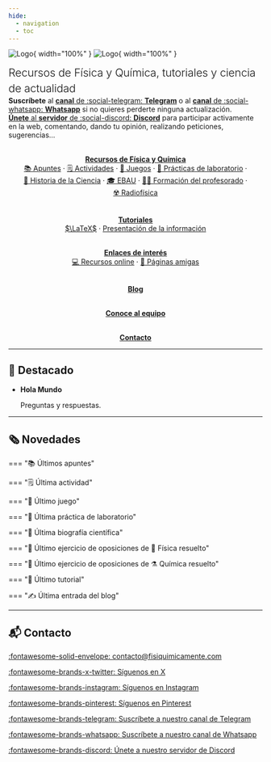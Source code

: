 ```yaml
---
hide:
  - navigation
  - toc
---
```


![Logo](/assets/media/logo-fisiquimicamente.svg#only-light){ width="100%" } ![Logo](/assets/media/logo-fisiquimicamente-dark.svg#only-dark){ width="100%" }

<div class="grid" markdown>

<span style="margin: 1.6em 0 .64em; font-size: 1.5625em; font-weight: 300; line-height: 1.4; letter-spacing: -0.01em;">Recursos de Física y Química, tutoriales y ciencia de actualidad</span><br>**Suscríbete** al [**canal** de :social-telegram: **Telegram**](https://t.me/fisiquimicamente) o al [**canal** de :social-whatsapp: **Whatsapp**](https://whatsapp.com/channel/0029VaCbtJCIt5s4EryJFG3f) si no quieres perderte ninguna actualización.<br>[**Únete** al **servidor** de :social-discord: **Discord**](https://discord.gg/kJqPqTJ) para participar activamente en la web, comentando, dando tu opinión, realizando peticiones, sugerencias...

<dotlottie-wc autoplay loop mode="normal" src="assets/media/lottie/logo.lottie" style="width: 100%; height: auto; margin-left: auto; margin-right: auto"></dotlottie-wc>

</div>

<div class="grid" align="center" markdown>

[<dotlottie-wc autoplay loop mode="normal" src="assets/media/lottie/recursos-fisica-quimica.lottie" style="width: 100%; height: auto"></dotlottie-wc>](recursos-fisica-quimica)<br>[**Recursos de Física y Química**](recursos-fisica-quimica)<br>[📚&nbsp;Apuntes](recursos-fisica-quimica/apuntes) · [🗒️&nbsp;Actividades](recursos-fisica-quimica/actividades) · [🧩&nbsp;Juegos](recursos-fisica-quimica/juegos) · [🧪&nbsp;Prácticas de laboratorio](recursos-fisica-quimica/practicas-laboratorio) · [📖&nbsp;Historia de la Ciencia](recursos-fisica-quimica/historia-ciencia) · [🎓&nbsp;EBAU](recursos-fisica-quimica/EBAU) · [🧑‍🏫&nbsp;Formación del profesorado](recursos-fisica-quimica/formacion-profesorado) · [☢️&nbsp;Radiofísica](recursos-fisica-quimica/radiofisica)

[<dotlottie-wc autoplay loop mode="normal" src="assets/media/lottie/tutoriales.lottie" style="width: 100%; height: auto"></dotlottie-wc>](tutoriales)<br>[**Tutoriales**](tutoriales)<br>[$\LaTeX$](tutoriales/latex) · [Presentación de la información](tutoriales/presentacion-informacion/)

[<dotlottie-wc autoplay loop mode="normal" src="assets/media/lottie/enlaces-interes.lottie" style="width: 100%; height: auto"></dotlottie-wc>](enlaces-interes)<br>[**Enlaces de interés**](enlaces-interes)<br>[💻&nbsp;Recursos online](enlaces-interes/recursos-online) · [🤗&nbsp;Páginas amigas](enlaces-interes/paginas-amigas)

[<dotlottie-wc autoplay loop mode="normal" src="assets/media/lottie/blog.lottie" style="width: 100%; height: auto"></dotlottie-wc>](blog)<br>[**Blog**](blog)

[<dotlottie-wc autoplay loop mode="normal" src="assets/media/lottie/equipo.lottie" style="width: 100%; height: auto"></dotlottie-wc>](equipo)<br>[**Conoce al equipo**](equipo)

[<dotlottie-wc autoplay loop mode="normal" src="assets/media/lottie/contacto.lottie" style="width: 100%; height: auto"></dotlottie-wc>](#contacto)<br>[**Contacto**](#contacto)

</div>

---

## 📌 Destacado

<div class="grid cards" markdown>

-   [<dotlottie-wc autoplay loop mode="normal" src="assets/media/lottie/hola.lottie" style="width: 100%; height: auto"></dotlottie-wc>](blog/posts/hola-mundo/index.md)

    **Hola Mundo**

    Preguntas y respuestas.

</div>

---

## 🗞️ Novedades

=== "📚 Últimos apuntes"

=== "🗒️ Última actividad"

=== "🧩 Último juego"

=== "🧪 Última práctica de laboratorio"

=== "📖 Última biografía científica"

=== "📝 Último ejercicio de oposiciones de 🧲 Física resuelto"

=== "📝 Último ejercicio de oposiciones de ⚗️ Química resuelto"

=== "🤝 Último tutorial"

=== "✍️ Última entrada del blog"

---

## 📬 Contacto

[:fontawesome-solid-envelope: contacto@fisiquimicamente.com](mailto:contacto@fisiquimicamente.com)

[:fontawesome-brands-x-twitter: Síguenos en X](https://x.com/fqmente)

[:fontawesome-brands-instagram: Síguenos en Instagram](https://www.instagram.com/fisiquimicamente/)

[:fontawesome-brands-pinterest: Síguenos en Pinterest](https://www.pinterest.es/fisiquimicamente/)

[:fontawesome-brands-telegram: Suscríbete a nuestro canal de Telegram](https://t.me/fisiquimicamente)

[:fontawesome-brands-whatsapp: Suscríbete a nuestro canal de Whatsapp](https://whatsapp.com/channel/0029VaCbtJCIt5s4EryJFG3f)

[:fontawesome-brands-discord: Únete a nuestro servidor de Discord](https://discord.gg/kJqPqTJ)
